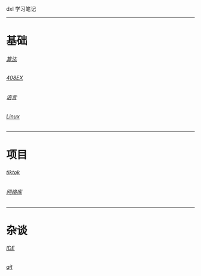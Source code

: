 dxl 学习笔记
___

# 基础 

###### [算法](base/algorithm/index.html) 
###### [408EX](base/408/index.html)
###### [语言](base/language/index.html)
###### [Linux](base/Linux/index.html)
___

# 项目

###### [tiktok](https://github.com/daixll/tiktok)
###### [网络库](https://github.com/daixll/WebServer)
___

# 杂谈

###### [IDE](else/IDE.html)
###### [git](else/git.html)